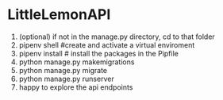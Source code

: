 # LittleLemonAPI
1. (optional) if not in the manage.py directory, cd to that folder
2. pipenv shell #create and activate a virtual enviroment
3. pipenv install # install the packages in the Pipfile
4. python manage.py makemigrations
5. python manage.py migrate
6. python manage.py runserver
7. happy to explore the api endpoints

